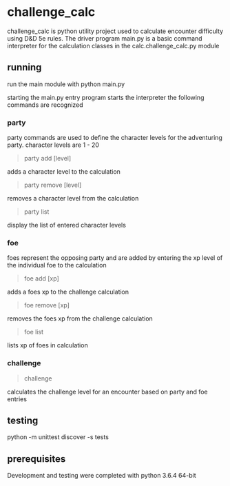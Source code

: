 # challenge_calc

challenge_calc is python utility project used to calculate encounter difficulty using D&D 5e rules.  The driver program main.py is a basic command interpreter for the calculation classes in the calc.challenge_calc.py module

## running

run the main module with python main.py

starting the main.py entry program starts the interpreter the following commands are recognized

### party

party commands are used to define the character levels for the adventuring party.  character levels are 1 - 20

> party add [level]

adds a character level to the calculation

> party remove [level]

removes a character level from the calculation

> party list

display the list of entered character levels

### foe

foes represent the opposing party and are added by entering the xp level of the individual foe to the calculation

> foe add [xp]

adds a foes xp to the challenge calculation

> foe remove [xp]

removes the foes xp from the challenge calculation

> foe list

lists xp of foes in calculation

### challenge

> challenge

calculates the challenge level for an encounter based on party and foe entries

## testing

python -m  unittest discover -s tests

## prerequisites

Development and testing were completed with python 3.6.4 64-bit
